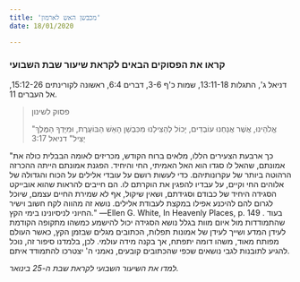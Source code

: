 ```yaml
---
title: 'מכבשן האש לארמון'
date: 18/01/2020

---
```


### קראו את הפסוקים הבאים לקראת שיעור שבת השבועי
דניאל ג', התגלות 13:11-18, שמות כ'ף 3-6, דברים 6:4, ראשונה לקורינתים 15:12-26, אל העברים 11.

> <p>פסוק לשינון</p>
> "אֱלֹהֵינוּ, אֲשֶׁר אֲנַחְנוּ עוֹבְדִים, יָכוֹל לְהַצִּילֵנוּ מִכִּבְשַׁן הָאֵשׁ הַבּוֹעֶרֶת, וּמִיָּדְךָ הַמֶּלֶךְ יַצִּיל" דניאל 3:17

"כך ארבעת הצעירים הללו, מלאים ברוח הקודש, מכריזים לאומה הבבלית כולה את אמונתם, שהאל לו סגדו הוא האל האמיתי, החי והיחיד. הפגנת אמונתם הייתה ההכרזה הרהוטה ביותר של עקרונותיהם. כדי לעשות רושם על עובדי אלילים על הכוח והגדולה של אלוהים החי וקיים, על עבדיו להפגין את הוקרתם לו. הם חייבים להראות שהוא אובייקט הסגידה היחיד של כבודם וסגידתם, ושאין שיקול, אף לא שמירת החיים עצמם, שיוכל לגרום להם להיכנע אפילו במקצת לעבודת אלילים. נושא זה מהווה לקח חשוב וישיר החיוני לניסיונינו בימי הקץ." —Ellen G. White, In Heavenly Places, p. 149 . בעוד שהתמודדות מול איום מוות בגלל נושא הסגידה יכול להישמע כמשהו מתקופה הקודמת לעידן המדע ושייך לעידן של אמונות תפלות, הכתובים מגלים שבזמן הקץ, כאשר העולם מפותח מאוד, משהו דומה יתפתח, אך בקנה מידה עולמי. לכן, בלמדנו סיפור זה, נוכל להגיע לתובנות לגבי נושאים שכפי שהכתובים קובעים, נאמני ה' יצטרכו להתמודד איתם.

_למדו את השיעור השבועי לקראת שבת ה-25 בינואר._